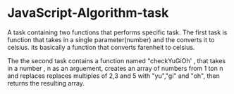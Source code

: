 # JavaScript-Algorithm-task
A task containing two functions that performs specific task.
The first task is function that takes in a single parameter(number) and the converts it to celsius. its basically a function that converts farenheit to celsius.

The the second task contains a function named "checkYuGiOh' , that takes in a number , n as an arguement, creates an array of numbers from 1 ton n and replaces replaces multiples of 2,3 and 5 with "yu","gi" and "oh", then returns the resulting array.
